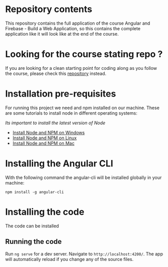 
# Repository contents

This repository contains the full application of the course Angular and Firebase - Build a Web Application, so this contains the complete application like it will look like at the end of the course. 

# Looking for the course stating repo ? 

If you are looking for a clean starting point for coding along as you follow the course, please check this [repository](https://github.com/angular-university/angular-firebase-app-starter) instead.


# Installation pre-requisites

For running this project we need and npm installed on our machine. These are some tutorials to install node in different operating systems: 

*Its important to install the latest version of Node*

- [Install Node and NPM on Windows](https://www.youtube.com/watch?v=8ODS6RM6x7g)
- [Install Node and NPM on Linux](https://www.youtube.com/watch?v=yUdHk-Dk_BY)
- [Install Node and NPM on Mac](https://www.youtube.com/watch?v=Imj8PgG3bZU)


# Installing the Angular CLI

With the following command the angular-cli will be installed globally in your machine:

    npm install -g angular-cli

# Installing the code

The code can be installed 


## Running the code
Run `ng serve` for a dev server. Navigate to `http://localhost:4200/`. The app will automatically reload if you change any of the source files.
